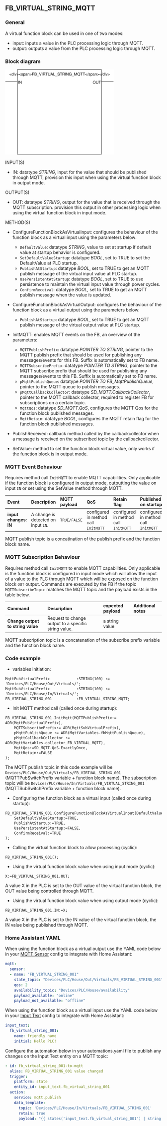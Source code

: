 ## FB_VIRTUAL_STRING_MQTT

### **General**

A virtual function block can be used in one of two modes:

- input: inputs a value in the PLC processing logic through MQTT.
- output: outputs a value from the PLC processing logic through MQTT.

### **Block diagram**

<img src="../_img/FB_VIRTUAL_STRING_MQTT.svg" width="350">

INPUT(S)

- IN: datatype _STRING_, input for the value that should be published through MQTT, provision this input when using the virtual function block in output mode.

OUTPUT(S)

- OUT: datatype _STRING_, output for the value that is received through the MQTT subscription. provision this output in other processing logic when using the virtual function block in input mode.

METHOD(S)

- ConfigureFunctionBlockAsVirtualInput: configures the behaviour of the function block as a virtual input using the parameters below:

  - `DefaultValue`: datatype _STRING_, value to set at startup if default value at startup behavior is configured.
  - `SetDefaultValueStartup`: datatype _BOOL_, set to TRUE to set the DefaultValue at PLC startup.
  - `PublishAtStartup`: datatype _BOOL_, set to TRUE to get an MQTT publish message of the virtual input value at PLC startup.
  - `UsePersistentAtStartup`: datatype _BOOL_, set to TRUE to use persistence to maintain the virtual input value through power cycles.
  - `ConfirmReceival`: datatype _BOOL_, set to TRUE to get an MQTT publish message when the value is updated.

- ConfigureFunctionBlockAsVirtualOutput: configures the behaviour of the function block as a virtual output using the parameters below:

  - `PublishAtStartup`: datatype _BOOL_, set to TRUE to get an MQTT publish message of the virtual output value at PLC startup.

- InitMQTT: enables MQTT events on the FB, an overview of the parameters:
  - `MQTTPublishPrefix`: datatype _POINTER TO STRING_, pointer to the MQTT publish prefix that should be used for publishing any messages/events for this FB. Suffix is automatically set to FB name.
  - `MQTTSubscribePrefix`: datatype _POINTER TO STRING_, pointer to the MQTT subscribe prefix that should be used for publishing any messages/events to this FB. Suffix is automatically set to FB name.
  - `pMqttPublishQueue`: datatype _POINTER TO FB_MqttPublishQueue_, pointer to the MQTT queue to publish messages.
  - `pMqttCallbackCollector`: datatype _SD_MQTT.CallbackCollector_, pointer to the MQTT callback collector, required to register FB for subscriptions on a certain topic.
  - `MqttQos`: datatype _SD_MQTT.QoS_, configures the MQTT Qos for the function block published messages.
  - `MqttRetain`: datatype _BOOL_, configures the MQTT retain flag for the function block published messages.
- PublishReceived: callback method called by the callbackcollector when a message is received on the subscribed topic by the callbackcollector.

- SetValue: method to set the function block virtual value, only works if the function block is in output mode.

### **MQTT Event Behaviour**

Requires method call `InitMQTT` to enable MQTT capabilities. Only applicable if the function block is configured in output mode, outputting the value on input `IN` or set using the SetValue method through MQTT.

| Event                 | Description                         | MQTT payload | QoS                                  | Retain flag                          | Published on startup                 |
| :-------------------- | :---------------------------------- | :----------- | :----------------------------------- | :----------------------------------- | :----------------------------------- |
| **input changes: IN** | A change is detected on input `IN`. | `TRUE/FALSE` | configured in method call `InitMQTT` | configured in method call `InitMQTT` | configured in method call `InitMQTT` |

MQTT publish topic is a concatination of the publish prefix and the function block name.

### **MQTT Subscription Behaviour**

Requires method call `InitMQTT` to enable MQTT capabilities. Only applicable is the function block is configured in input mode which will allow the input of a value to the PLC through MQTT which will be exposed on the function block `OUT` output.
Commands are executed by the FB if the topic `MQTTSubscribeTopic` matches the MQTT topic and the payload exists in the table below.

| Command                           | Description                                          | expected payload | Additional notes |
| :-------------------------------- | :--------------------------------------------------- | :--------------- | :--------------- |
| **Change output to string value** | Request to change output to a specific string value. | a string value   |

MQTT subscription topic is a concatenation of the subscribe prefix variable and the function block name.

### **Code example**

- variables initiation:

```
MqttPubVirtualPrefix            :STRING(100) := 'Devices/PLC/House/Out/Virtuals/';
MqttSubVirtualPrefix            :STRING(100) := 'Devices/PLC/House/In/Virtuals/';
FB_VIRTUAL_STRING_001           :FB_VIRTUAL_STRING_MQTT;
```

- Init MQTT method call (called once during startup):

```
FB_VIRTUAL_STRING_001.InitMqtt(MQTTPublishPrefix:= ADR(MqttPubVirtualPrefix),
	MQTTSubscribePrefix:= ADR(MqttSubVirtualPrefix),
	pMqttPublishQueue := ADR(MqttVariables.fbMqttPublishQueue),
	pMqttCallbackCollector := ADR(MqttVariables.collector_FB_VIRTUAL_MQTT),
	MqttQos:=SD_MQTT.QoS.ExactlyOnce,
	MqttRetain:=FALSE
);
```

The MQTT publish topic in this code example will be `Devices/PLC/House/Out/Virtuals/FB_VIRTUAL_STRING_001` (MQTTPubSwitchPrefix variable + function block name). The subscription topic will be `Devices/PLC/House/In/Virtuals/FB_VIRTUAL_STRING_001` (MQTTSubSwitchPrefix variable + function block name).

- Configuring the function block as a virtual input (called once during startup):

```
FB_VIRTUAL_STRING_001.ConfigureFunctionBlockAsVirtualInput(DefaultValue:='helloworld',
    SetDefaultValueStartup:=TRUE,
    PublishAtStartup:=TRUE,
    UsePersistentAtStartup:=FALSE,
    ConfirmReceival:=TRUE
);
```

- Calling the virtual function block to allow processing (cyclic):

```
FB_VIRTUAL_STRING_001();
```

- Using the virtual function block value when using input mode (cyclic):

```
X:=FB_VIRTUAL_STRING_001.OUT;
```

A value X in the PLC is set to the OUT value of the virtual function block, the OUT value being controlled through MQTT.

- Using the virtual function block value when using output mode (cyclic):

```
FB_VIRTUAL_STRING_001.IN:=X;
```

A value X in the PLC is set to the IN value of the virtual function block, the IN value being published through MQTT.

### **Home Assistant YAML**

When using the function block as a virtual output use the YAML code below in your [MQTT Sensor](https://www.home-assistant.io/integrations/sensor.mqtt/) config to integrate with Home Assistant:

```YAML
mqtt:
  sensor:
  - name: "FB_VIRTUAL_STRING_001"
    state_topic: "Devices/PLC/House/Out/Virtuals/FB_VIRTUAL_STRING_001"
    qos: 2
    availability_topic: "Devices/PLC/House/availability"
    payload_available: "online"
    payload_not_available: "offline"
```

When using the function block as a virtual input use the YAML code below in your [Input Text](https://www.home-assistant.io/integrations/input_text/) config to integrate with Home Assistant:

```YAML
input_text:
  fb_virtual_string_001:
    name: friendly name
    initial: Hello PLC!
```

Configure the automation below in your automations.yaml file to publish any changes on the Input Text entity on a MQTT topic:

```YAML
- id: fb_virtual_string_001-to-mqtt
  alias: FB_VIRTUAL_STRING_001 value changed
  trigger:
    platform: state
    entity_id: input_text.fb_virtual_string_001
  action:
    service: mqtt.publish
    data_template:
      topic: 'Devices/PLC/House/In/Virtuals/FB_VIRTUAL_STRING_001'
      retain: true
      payload: "{{ states('input_text.fb_virtual_string_001') | string }}"
```
